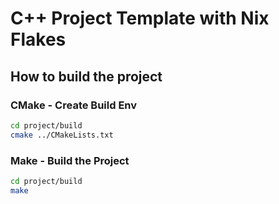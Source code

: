 # C++ Project Template with Nix Flakes

## How to build the project

### CMake - Create Build Env

```bash
cd project/build
cmake ../CMakeLists.txt
```

### Make - Build the Project

```bash
cd project/build  
make
```
